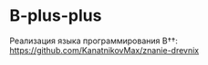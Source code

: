 # B-plus-plus
Реализация языка программирования В††: https://github.com/KanatnikovMax/znanie-drevnix
